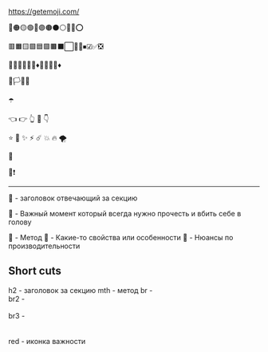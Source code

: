 https://getemoji.com/

🔴🟠🟡🟢🔵🟣🟤⚫⚪🔘🛑⭕

🟥🟧🟨🟩🟦🟪🟫⬛⬜🔲🔳⏹☑✅❎

🔺🔻🔷🔶🔹🔸♦💠💎💧🧊♦️

🏴🏳🚩🏁

☂️

👈 👉 👆 🖕 👇

⭐️ 🌟 ✨ ⚡️ ☄️ 💥 🔥 🌪

🎯

📛❗️

---

🚩 - заголовок отвечающий за секцию

🛑 - Важный момент который всегда нужно прочесть и вбить себе в голову

💠 - Метод
🔹 - Какие-то свойства или особенности
🔸 - Нюансы по производительности


## Short cuts

h2 - заголовок за секцию
mth - метод
br - <br>
br2 - <br><br>
br3 - <br><br><br>
red - иконка важности